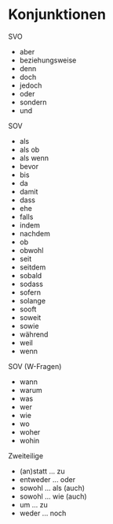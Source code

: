 # Konjunktionen

SVO

* aber
* beziehungsweise
* denn
* doch
* jedoch
* oder
* sondern
* und

SOV

* als
* als ob
* als wenn
* bevor
* bis
* da
* damit
* dass
* ehe
* falls
* indem
* nachdem
* ob
* obwohl
* seit
* seitdem
* sobald
* sodass
* sofern
* solange
* sooft
* soweit
* sowie
* während
* weil
* wenn

SOV (W-Fragen)

* wann
* warum
* was
* wer
* wie
* wo
* woher
* wohin

Zweiteilige

* (an)statt ... zu
* entweder ... oder
* sowohl ... als (auch)
* sowohl ... wie (auch)
* um ... zu
* weder ... noch
